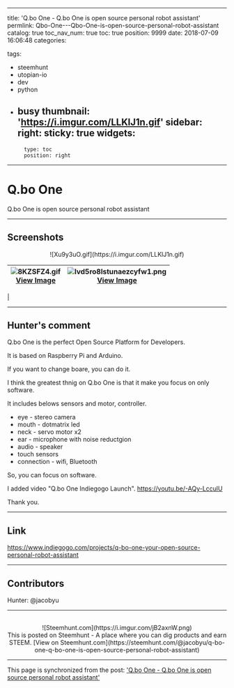 
---
title: 'Q.bo One - Q.bo One is open source personal robot assistant'
permlink: Qbo-One---Qbo-One-is-open-source-personal-robot-assistant
catalog: true
toc_nav_num: true
toc: true
position: 9999
date: 2018-07-09 16:06:48
categories:

tags:
- steemhunt
- utopian-io
- dev
- python
- busy
thumbnail: 'https://i.imgur.com/LLKlJ1n.gif'
sidebar:
    right:
        sticky: true
widgets:
    -
        type: toc
        position: right
---


# Q.bo One
Q.bo One is open source personal robot assistant

---
## Screenshots
<center>![Xu9y3uO.gif](https://i.imgur.com/LLKlJ1n.gif)</center>

| <center>![8KZSFZ4.gif](https://i.imgur.com/NMgtxLH.gif)<br>[View Image](https://i.imgur.com/NMgtxLH.gif)</center> | <center>![lvd5ro8lstunaezcyfw1.png](https://i.imgur.com/ALhqeiY.png)<br>[View Image](https://i.imgur.com/ALhqeiY.png)</center> |
| - | - |
|

---
## Hunter's comment
Q.bo One is the perfect Open Source Platform for Developers.

It is based on Raspberry Pi and Arduino.

If you want to change boare, you can do it.

I think the greatest thnig on Q.bo One is that it make you focus on only software.

It includes belows sensors and motor, controller.
* eye - stereo camera
* mouth - dotmatrix led
* neck - servo motor x2
* ear - microphone with noise reductgion
* audio - speaker
* touch sensors
* connection - wifi, Bluetooth
 
So, you can focus on software.

I added video "Q.bo One Indiegogo Launch".
https://youtu.be/-AQy-LcculU

Thank you.

---
## Link
https://www.indiegogo.com/projects/q-bo-one-your-open-source-personal-robot-assistant

---
## Contributors
Hunter: @jacobyu

---
<center><br/>![Steemhunt.com](https://i.imgur.com/jB2axnW.png)<br/>
This is posted on Steemhunt - A place where you can dig products and earn STEEM.
[View on Steemhunt.com](https://steemhunt.com/@jacobyu/q-bo-one-q-bo-one-is-open-source-personal-robot-assistant)
</center>

- - -

This page is synchronized from the post: ['Q.bo One - Q.bo One is open source personal robot assistant'](https://steempeak.com/@jacobyu/q-bo-one-q-bo-one-is-open-source-personal-robot-assistant)
